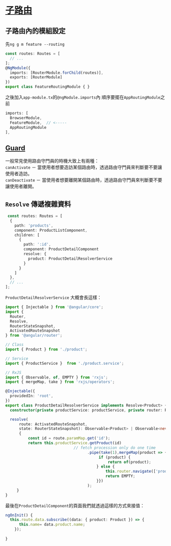 
# [子路由](https://ithelp.ithome.com.tw/articles/10209259)   

## 子路由內的模組設定


先`ng g m feature --routing`

```typescript
const routes: Routes = [
  // ...
];
@NgModule({
  imports: [RouterModule.forChild(routes)],
  exports: [RouterModule]
})
export class FeatureRoutingModule { }
```

之後加入`app-module.tx`的`@ngModule.imports`內
順序要擺在`AppRoutingModule`之前
```typescript
imports: [
  BrowserModule,
  FeatureModule,  // <-----
  AppRoutingModule
],
```
## [Guard](Router_Guard.md)

一般常見使用路由守門員的時機大致上有兩種：   
`canActivate` － 當使用者想要造訪某個路由時，透過路由守門員來判斷要不要讓使用者造訪。   
`canDeactivate` － 當使用者想要離開某個路由時，透過路由守門員來判斷要不要讓使用者離開。   

## `Resolve` 傳遞複雜資料   

```typescript
 const routes: Routes = [
  {
    path: 'products',
    component: ProductListComponent,
    children: [
      {
        path: ':id',
        component: ProductDetailComponent
        resolve: {
          product: ProductDetailResolverService
        }
      }
    ]
  },
  // ...
];
```

`ProductDetailResolverService` 大概會長這樣：
```typescript
import { Injectable } from '@angular/core';
import {
  Router, 
  Resolve,
  RouterStateSnapshot,
  ActivatedRouteSnapshot
} from '@angular/router';

// Class
import { Product } from './product';

// Service
import { ProductService }  from './product.service';

// RxJS
import { Observable, of, EMPTY } from 'rxjs';
import { mergeMap, take } from 'rxjs/operators';

@Injectable({
  providedIn: 'root',
})
export class ProductDetailResolverService implements Resolve<Product> {
  constructor(private productService: productService, private router: Router) {}

  resolve(
      route: ActivatedRouteSnapshot, 
      state: RouterStateSnapshot): Observable<Product> | Observable<never>
      {    
          const id = route.paramMap.get('id');
          return this.productService.getProduct(id)
                              // fetch procession only do one time
                                    .pipe(take(1),mergeMap(product => {
                                         if (product) {
                                             return of(product);
                                        } else {
                                            this.router.navigate(['products']);
                                            return EMPTY;
                                        }})
                                    );
     }
}
```


最後在`ProductDetailComponent`的頁面我們就透過這樣的方式來接值：
```typescript
ngOnInit() {
  this.route.data.subscribe((data: { product: Product }) => {
      this.name= data.product.name;
    });
    
}
```